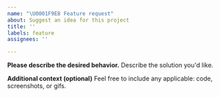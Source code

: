 ```yaml
---
name: "\U0001F9E8 Feature request"
about: Suggest an idea for this project
title: ''
labels: feature
assignees: ''

---
```


<!-- Please fill out as much of the template as you can -->

<!-- Start below this comment. -->


**Please describe the desired behavior.**
Describe the solution you'd like.


**Additional context (optional)**
Feel free to include any applicable: code, screenshots, or gifs.


<!-- End. -->

<!--
Thank you! Your help makes Public Lab better. We *deeply* appreciate you helping refine and improve plots2.

To learn how to write really great issues, which increases the chances they'll be resolved, see:
https://publiclab.org/wiki/developers#Contributing+for+non-coders
-->
